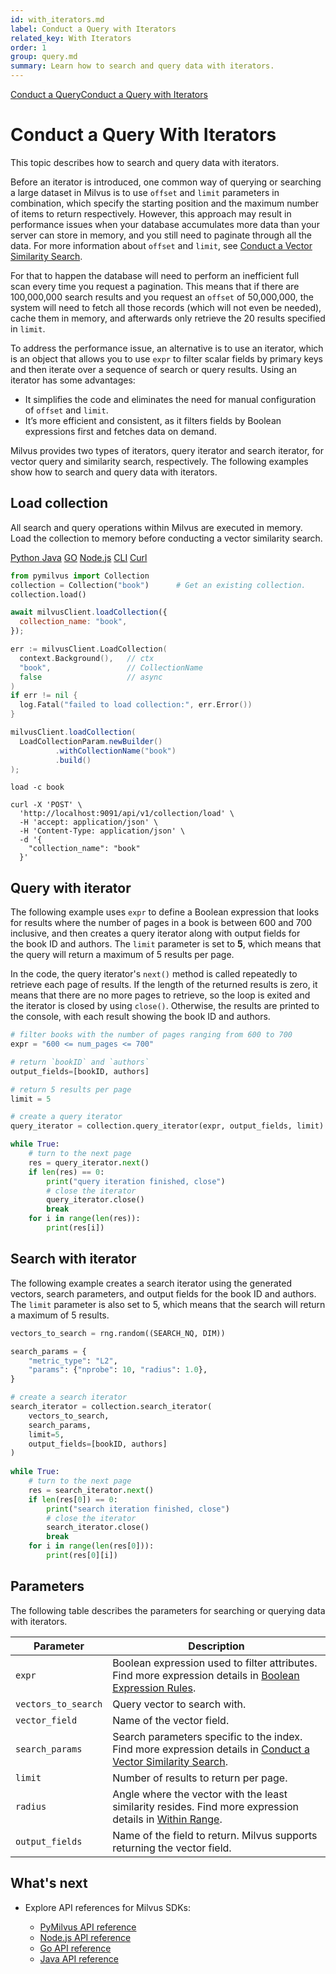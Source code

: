 ```yaml
---
id: with_iterators.md
label: Conduct a Query with Iterators
related_key: With Iterators
order: 1
group: query.md
summary: Learn how to search and query data with iterators. 
---
```


<div class="tab-wrapper"><a href="query.md" class=''>Conduct a Query</a><a href="with_iterators.md" class='active '>Conduct a Query with Iterators</a></div>

# Conduct a Query With Iterators

This topic describes how to search and query data with iterators.

Before an iterator is introduced, one common way of querying or searching a large dataset in Milvus is to use `offset` and `limit` parameters in combination, which specify the starting position and the maximum number of items to return respectively. However, this approach may result in performance issues when your database accumulates more data than your server can store in memory, and you still need to paginate through all the data. For more information about `offset` and `limit`, see [Conduct a Vector Similarity Search](search.md#prepare-search-parameters).

For that to happen the database will need to perform an inefficient full scan every time you request a pagination. This means that if there are 100,000,000 search results and you request an `offset` of 50,000,000, the system will need to fetch all those records (which will not even be needed), cache them in memory, and afterwards only retrieve the 20 results specified in `limit`.

To address the performance issue, an alternative is to use an iterator, which is an object that allows you to use `expr` to filter scalar fields by primary keys and then iterate over a sequence of search or query results. Using an iterator has some advantages:

- It simplifies the code and eliminates the need for manual configuration of `offset` and `limit`.
- It’s more efficient and consistent, as it filters fields by Boolean expressions first and fetches data on demand.

Milvus provides two types of iterators, query iterator and search iterator, for vector query and similarity search, respectively. The following examples show how to search and query data with iterators.

## Load collection

All search and query operations within Milvus are executed in memory. Load the collection to memory before conducting a vector similarity search.

<div class="multipleCode">
  <a href="#python">Python </a>
  <a href="#java">Java</a>
  <a href="#go">GO</a>
  <a href="#javascript">Node.js</a>
  <a href="#shell">CLI</a>
  <a href="#curl">Curl</a>
</div>


```python
from pymilvus import Collection
collection = Collection("book")      # Get an existing collection.
collection.load()
```

```javascript
await milvusClient.loadCollection({
  collection_name: "book",
});
```

```go
err := milvusClient.LoadCollection(
  context.Background(),   // ctx
  "book",                 // CollectionName
  false                   // async
)
if err != nil {
  log.Fatal("failed to load collection:", err.Error())
}
```

```java
milvusClient.loadCollection(
  LoadCollectionParam.newBuilder()
          .withCollectionName("book")
          .build()
);
```

```shell
load -c book
```

```curl
curl -X 'POST' \
  'http://localhost:9091/api/v1/collection/load' \
  -H 'accept: application/json' \
  -H 'Content-Type: application/json' \
  -d '{
    "collection_name": "book"
  }'
```

## Query with iterator

The following example uses `expr` to define a Boolean expression that looks for results where the number of pages in a book is between 600 and 700 inclusive, and then creates a query iterator along with output fields for the book ID and authors. The `limit` parameter is set to **5**, which means that the query will return a maximum of 5 results per page.

In the code, the query iterator's `next()` method is called repeatedly to retrieve each page of results. If the length of the returned results is zero, it means that there are no more pages to retrieve, so the loop is exited and the iterator is closed by using `close()`. Otherwise, the results are printed to the console, with each result showing the book ID and authors.

```python
# filter books with the number of pages ranging from 600 to 700
expr = "600 <= num_pages <= 700"

# return `bookID` and `authors`
output_fields=[bookID, authors]

# return 5 results per page
limit = 5

# create a query iterator
query_iterator = collection.query_iterator(expr, output_fields, limit)

while True:
    # turn to the next page
    res = query_iterator.next()
    if len(res) == 0:
        print("query iteration finished, close")
        # close the iterator
        query_iterator.close()
        break
    for i in range(len(res)):
        print(res[i])
```

## Search with iterator

The following example creates a search iterator using the generated vectors, search parameters, and output fields for the book ID and authors. The `limit` parameter is also set to 5, which means that the search will return a maximum of 5 results.

```python
vectors_to_search = rng.random((SEARCH_NQ, DIM))

search_params = {
    "metric_type": "L2",
    "params": {"nprobe": 10, "radius": 1.0},
}

# create a search iterator
search_iterator = collection.search_iterator(
    vectors_to_search,
    search_params,
    limit=5,
    output_fields=[bookID, authors]
)
                                             
while True:
    # turn to the next page
    res = search_iterator.next()
    if len(res[0]) == 0:
        print("search iteration finished, close")
        # close the iterator
        search_iterator.close()
        break
    for i in range(len(res[0])):
        print(res[0][i])
```

## Parameters

The following table describes the parameters for searching or querying data with iterators.

| Parameter | Description |
| --- | --- |
| `expr` | Boolean expression used to filter attributes. Find more expression details in [Boolean Expression Rules](boolean.md). |
| `vectors_to_search` | Query vector to search with. |
| `vector_field` | Name of the vector field. |
| `search_params` | Search parameters specific to the index. Find more expression details in [Conduct a Vector Similarity Search](search.md#prepare-search-parameters). |
| `limit` | Number of results to return per page. |
| `radius` | Angle where the vector with the least similarity resides. Find more expression details in [Within Range](within_range.md#configure-a-range-for-vector-filtering). |
| `output_fields` | Name of the field to return. Milvus supports returning the vector field.|

## What's next

- Explore API references for Milvus SDKs:

  - [PyMilvus API reference](/api-reference/pymilvus/v2.3.x/About.md)
  - [Node.js API reference](/api-reference/node/v2.3.x/About.md)
  - [Go API reference](/api-reference/go/v2.3.x/About.md)
  - [Java API reference](/api-reference/java/v2.3.x/About.md)


